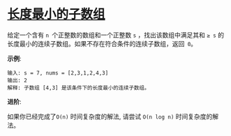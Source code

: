 # [长度最小的子数组](https://leetcode-cn.com/problems/minimum-size-subarray-sum/)

给定一个含有 `n `个正整数的数组和一个正整数 `s` ，找出该数组中满足其和 `≥ s` 的长度最小的连续子数组。如果不存在符合条件的连续子数组，返回` 0`。

**示例**: 

```
输入: s = 7, nums = [2,3,1,2,4,3]
输出: 2
解释: 子数组 [4,3] 是该条件下的长度最小的连续子数组。
```



**进阶**:

如果你已经完成了`O(n)` 时间复杂度的解法, 请尝试 `O(n log n)` 时间复杂度的解法。

